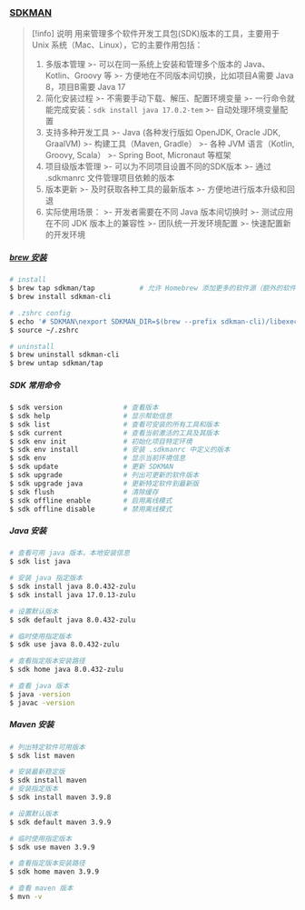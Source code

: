 ###  [SDKMAN](https://sdkman.io/) 
>[!info] 说明
>用来管理多个软件开发工具包(SDK)版本的工具，主要用于 Unix 系统（Mac、Linux），它的主要作用包括：
>1. 多版本管理
	>- 可以在同一系统上安装和管理多个版本的 Java、Kotlin、Groovy 等
	>- 方便地在不同版本间切换，比如项目A需要 Java 8，项目B需要 Java 17
>2. 简化安装过程
	>- 不需要手动下载、解压、配置环境变量
	>- 一行命令就能完成安装：`sdk install java 17.0.2-tem`
	>- 自动处理环境变量配置
>3. 支持多种开发工具
	>- Java (各种发行版如 OpenJDK, Oracle JDK, GraalVM)
	>- 构建工具（Maven, Gradle）
	>- 各种 JVM 语言（Kotlin, Groovy, Scala）
	>- Spring Boot, Micronaut 等框架
>4. 项目级版本管理
	>- 可以为不同项目设置不同的SDK版本
	>- 通过 .sdkmanrc 文件管理项目依赖的版本
>5. 版本更新
	>- 及时获取各种工具的最新版本
	>- 方便地进行版本升级和回退
>6. 实际使用场景：
	>- 开发者需要在不同 Java 版本间切换时
	>- 测试应用在不同 JDK 版本上的兼容性
	>- 团队统一开发环境配置
	>- 快速配置新的开发环境
##### [ brew 安装](https://github.com/sdkman/homebrew-tap)
```sh
# install
$ brew tap sdkman/tap        	# 允许 Homebrew 添加更多的软件源（额外的软件仓库）
$ brew install sdkman-cli

# .zshrc config
$ echo '# SDKMAN\nexport SDKMAN_DIR=$(brew --prefix sdkman-cli)/libexec\n[[ -s "${SDKMAN_DIR}/bin/sdkman-init.sh" ]] && source "${SDKMAN_DIR}/bin/sdkman-init.sh"\n# SDKMAN end' >> ~/.zshrc
$ source ~/.zshrc

# uninstall
$ brew uninstall sdkman-cli
$ brew untap sdkman/tap
```
##### SDK 常用命令
```sh
$ sdk version				# 查看版本
$ sdk help					# 显示帮助信息
$ sdk list					# 查看可安装的所有工具和版本
$ sdk current				# 查看当前激活的工具及其版本
$ sdk env init				# 初始化项目特定环境
$ sdk env install			# 安装 .sdkmanrc 中定义的版本
$ sdk env					# 显示当前环境信息
$ sdk update               	# 更新 SDKMAN
$ sdk upgrade             	# 列出可更新的软件版本
$ sdk upgrade java        	# 更新特定软件到最新版
$ sdk flush               	# 清除缓存
$ sdk offline enable      	# 启用离线模式
$ sdk offline disable     	# 禁用离线模式
```
##### Java 安装
```sh
# 查看可用 java 版本，本地安装信息
$ sdk list java

# 安装 java 指定版本 
$ sdk install java 8.0.432-zulu
$ sdk install java 17.0.13-zulu 

# 设置默认版本
$ sdk default java 8.0.432-zulu

# 临时使用指定版本
$ sdk use java 8.0.432-zulu

# 查看指定版本安装路径
$ sdk home java 8.0.432-zulu

# 查看 java 版本
$ java -version
$ javac -version
```
##### Maven 安装
```sh
# 列出特定软件可用版本
$ sdk list maven									

# 安装最新稳定版
$ sdk install maven		
# 安装指定版本
$ sdk install maven 3.9.8					

# 设置默认版本
$ sdk default maven 3.9.9

# 临时使用指定版本
$ sdk use maven 3.9.9

# 查看指定版本安装路径
$ sdk home maven 3.9.9

# 查看 maven 版本
$ mvn -v
```